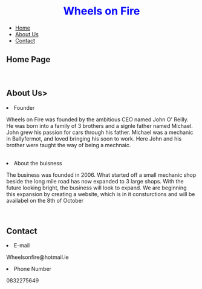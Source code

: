 <!DOCTYPE html>
<html lang="en">
<head>
  <meta charset="UTF-8">
  <meta name="viewport" content="width=device-width, initial-scale=1.0">
  <style>
     h1 {
      color: blue;
      text-align: center;
    }
  </style>
  <h1>Wheels on Fire</h1>
<nav>
            <ul>
                <li><a href="#home">Home</a></li>
                <li><a href="#about">About Us</a></li>
                <li><a href="#contact">Contact</a></li>
            </ul>
        </nav>
</head>
<body>
  <section id = "home">
  <h2>Home Page</h2>
  </section>
  <br>
  
  <section id ="about">
  <h2>About Us></h2>
  <li>Founder</li>
  <p>Wheels on Fire was founded by the ambitious CEO named John O' Reilly. He was born into a family of 3 brothers and a signle father named Michael. John grew his passion for cars through his father. Michael was a mechanic in Ballyfermot, and loved bringing his soon to work. Here John and his brother were taught the way of being a mechnaic.</p>
  <br>
  <li> About the buisness </li>
  <p>The business was founded in 2006. What started off a small mechanic shop beside the long mile road has now expanded to 3 large shops. With the future looking bright, the business will look to expand. We are beginning this expansion by creating a website, which is in it consturctions and will be availabel on the 8th of October </p>
  <br>
  </section>

  <section id = "contact">
  <h2> Contact</h2>
  <li>E-mail</li>
  <p>Wheelsonfire@hotmail.ie</p>
  <li>Phone Number</li>
  <p>0832275649</p>
  </section>
  
  
  
</body>
</html>
